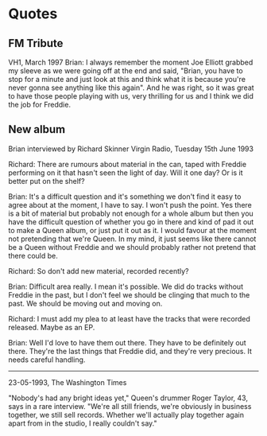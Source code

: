Quotes
======

FM Tribute
----------

VH1, March 1997
Brian: I always remember the moment Joe Elliott grabbed my sleeve as we were going off at the end and said, "Brian, you have to stop for a minute and just look at this and think what it is because you're never gonna see anything like this again". And he was right, so it was great to have those people playing with us, very thrilling for us and I think we did the job for Freddie.

New album
---------

Brian interviewed by Richard Skinner
Virgin Radio, Tuesday 15th June 1993

Richard: There are rumours about material in the can, taped with Freddie performing on it that hasn't seen the light of day. Will it one day? Or is it better put on the shelf?

Brian: It's a difficult question and it's something we don't find it easy to agree about at the moment, I have to say. I won't push the point. Yes there is a bit of material but probably not enough for a whole album but then you have the difficult question of whether you go in there and kind of pad it out to make a Queen album, or just put it out as it. I would favour at the moment not pretending that we're Queen. In my mind, it just seems like there cannot be a Queen without Freddie and we should probably rather not pretend that there could be.

Richard: So don't add new material, recorded recently?

Brian: Difficult area really. I mean it's possible. We did do tracks without Freddie in the past, but I don't feel we should be clinging that much to the past. We should be moving out and moving on.

Richard: I must add my plea to at least have the tracks that were recorded released. Maybe as an EP.

Brian: Well I'd love to have them out there. They have to be definitely out there. They're the last things that Freddie did, and they're very precious. It needs careful handling.

-----

23-05-1993, The Washington Times

"Nobody's had any bright ideas yet," Queen's drummer Roger Taylor, 43, says in a rare interview.
"We're all still friends, we're obviously in business together, we still sell records. Whether we'll actually play together again apart from in the studio, I really couldn't say."